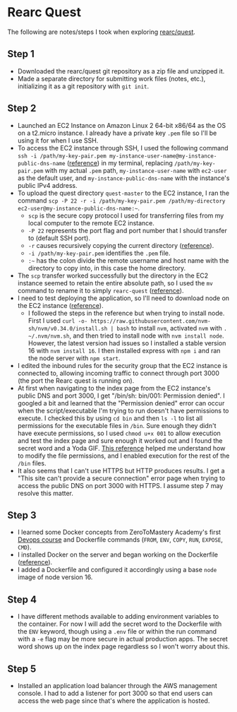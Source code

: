 # Rearc Quest

The following are notes/steps I took when exploring [rearc/quest](https://github.com/rearc/quest).

## Step 1

- Downloaded the rearc/quest git repository as a zip file and unzipped it.
- Made a separate directory for submitting work files (notes, etc.), initializing it as a git repository with `git init`.

## Step 2

- Launched an EC2 Instance on Amazon Linux 2 64-bit x86/64 as the OS on a t2.micro instance. I already have a private key `.pem` file so I'll be using it for when I use SSH.
- To access the EC2 instance through SSH, I used the following command `ssh -i /path/my-key-pair.pem my-instance-user-name@my-instance-public-dns-name` ([reference](https://docs.aws.amazon.com/AWSEC2/latest/UserGuide/AccessingInstancesLinux.html)) in my terminal, replacing `/path/my-key-pair.pem` with my actual `.pem` path, `my-instance-user-name` with `ec2-user` as the default user, and `my-instance-public-dns-name` with the instance's public IPv4 address.
- To upload the quest directory `quest-master` to the EC2 instance, I ran the command `scp -P 22 -r -i /path/my-key-pair.pem /path/my-directory ec2-user@my-instance-public-dns-name:~`.
  - `scp` is the secure copy protocol I used for transferring files from my local computer to the remote EC2 instance.
  - `-P 22` represents the port flag and port number that I should transfer to (default SSH port).
  - `-r` causes recursively copying the current directory ([reference](https://linux.die.net/man/1/scp)).
  - `-i /path/my-key-pair.pem` identifies the `.pem` file.
  - `:~` has the colon divide the remote username and host name with the directory to copy into, in this case the home directory.
- The `scp` transfer worked successfully but the directory in the EC2 instance seemed to retain the entire absolute path, so I used the `mv` command to rename it to simply `rearc-quest` ([reference](https://devconnected.com/how-to-rename-a-directory-on-linux/)).
- I need to test deploying the application, so I'll need to download node on the EC2 instance ([reference](https://docs.aws.amazon.com/sdk-for-javascript/v2/developer-guide/setting-up-node-on-ec2-instance.html)).
  - I followed the steps in the reference but when trying to install node. First I used `curl -o- https://raw.githubusercontent.com/nvm-sh/nvm/v0.34.0/install.sh | bash` to install `nvm`, activated `nvm` with `. ~/.nvm/nvm.sh`, and then tried to install node with `nvm install node`. However, the latest version had issues so I installed a stable version 16 with `nvm install 16`. I then installed express with `npm i` and ran the node server with `npm start`.
- I edited the inbound rules for the security group that the EC2 instance is connected to, allowing incoming traffic to connect through port 3000 (the port the Rearc quest is running on).
- At first when navigating to the index page from the EC2 instance's public DNS and port 3000, I get "/bin/sh: bin/001: Permission denied". I googled a bit and learned that the "Permission denied" error can occur when the script/executable I'm trying to run doesn't have permissions to execute. I checked this by using `cd bin` and then `ls -l` to list all permissions for the executable files in `/bin`. Sure enough they didn't have execute permissions, so I used `chmod u+x 001` to allow execution and test the index page and sure enough it worked out and I found the secret word and a Yoda GIF. [This reference](https://www.shells.com/l/en-US/tutorial/How-to-Fix-Shell-Script-Permission-Denied-Error-in-Linux) helped me understand how to modify the file permissions, and I enabled execution for the rest of the `/bin` files.
- It also seems that I can't use HTTPS but HTTP produces results. I get a "This site can't provide a secure connection" error page when trying to access the public DNS on port 3000 with HTTPS. I assume step 7 may resolve this matter.

## Step 3

- I learned some Docker concepts from ZeroToMastery Academy's first [Devops course](https://zerotomastery.io/courses/devops-bootcamp/) and Dockerfile commands (`FROM`, `ENV`, `COPY`, `RUN`, `EXPOSE`, `CMD`).
- I installed Docker on the server and began working on the Dockerfile ([reference](https://docs.aws.amazon.com/AmazonECS/latest/developerguide/create-container-image.html)).
- I added a Dockerfile and configured it accordingly using a base `node` image of node version 16.

## Step 4

- I have different methods available to adding environment variables to the container. For now I will add the secret word to the Dockerfile with the `ENV` keyword, though using a `.env` file or within the run command with a `-e` flag may be more secure in actual production apps. The secret word shows up on the index page regardless so I won't worry about this.

## Step 5

- Installed an application load balancer through the AWS management console. I had to add a listener for port 3000 so that end users can access the web page since that's where the application is hosted.
